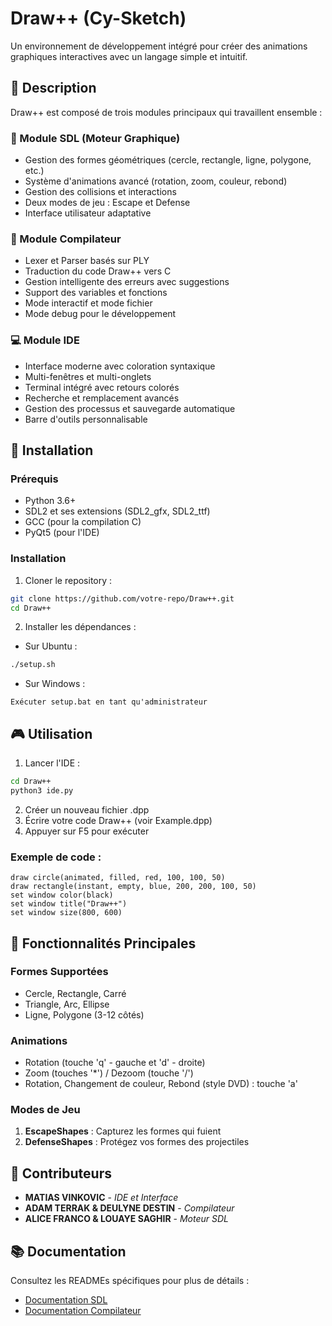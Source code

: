 # Draw++ (Cy-Sketch)

Un environnement de développement intégré pour créer des animations graphiques interactives avec un langage simple et intuitif.

## 📝 Description

Draw++ est composé de trois modules principaux qui travaillent ensemble :

### 🎨 Module SDL (Moteur Graphique)
- Gestion des formes géométriques (cercle, rectangle, ligne, polygone, etc.)
- Système d'animations avancé (rotation, zoom, couleur, rebond)
- Gestion des collisions et interactions
- Deux modes de jeu : Escape et Defense
- Interface utilisateur adaptative

### 🔧 Module Compilateur
- Lexer et Parser basés sur PLY
- Traduction du code Draw++ vers C
- Gestion intelligente des erreurs avec suggestions
- Support des variables et fonctions
- Mode interactif et mode fichier
- Mode debug pour le développement

### 💻 Module IDE
- Interface moderne avec coloration syntaxique
- Multi-fenêtres et multi-onglets
- Terminal intégré avec retours colorés
- Recherche et remplacement avancés
- Gestion des processus et sauvegarde automatique
- Barre d'outils personnalisable

## 🚀 Installation

### Prérequis
- Python 3.6+
- SDL2 et ses extensions (SDL2_gfx, SDL2_ttf)
- GCC (pour la compilation C)
- PyQt5 (pour l'IDE)

### Installation
1. Cloner le repository :
```bash
git clone https://github.com/votre-repo/Draw++.git
cd Draw++
```

2. Installer les dépendances :
- Sur Ubuntu :
```bash
./setup.sh
```
- Sur Windows :
```
Exécuter setup.bat en tant qu'administrateur
```

## 🎮 Utilisation

1. Lancer l'IDE :
```bash
cd Draw++
python3 ide.py
```

2. Créer un nouveau fichier .dpp
3. Écrire votre code Draw++ (voir Example.dpp)
4. Appuyer sur F5 pour exécuter

### Exemple de code :
```
draw circle(animated, filled, red, 100, 100, 50)
draw rectangle(instant, empty, blue, 200, 200, 100, 50)
set window color(black)
set window title("Draw++")
set window size(800, 600)
```

## 🎯 Fonctionnalités Principales

### Formes Supportées
- Cercle, Rectangle, Carré
- Triangle, Arc, Ellipse
- Ligne, Polygone (3-12 côtés)

### Animations
- Rotation (touche 'q' - gauche et 'd' - droite)
- Zoom (touches '*') / Dezoom (touche '/')
- Rotation, Changement de couleur, Rebond (style DVD) : touche 'a'

### Modes de Jeu
1. **EscapeShapes** : Capturez les formes qui fuient
2. **DefenseShapes** : Protégez vos formes des projectiles

## 👥 Contributeurs

- **MATIAS VINKOVIC** - *IDE et Interface*
- **ADAM TERRAK & DEULYNE DESTIN** - *Compilateur*
- **ALICE FRANCO & LOUAYE SAGHIR** - *Moteur SDL*

## 📚 Documentation

Consultez les READMEs spécifiques pour plus de détails :
- [Documentation SDL](SDL/README_SDL.md)
- [Documentation Compilateur](COMPILATOR/README.md)
